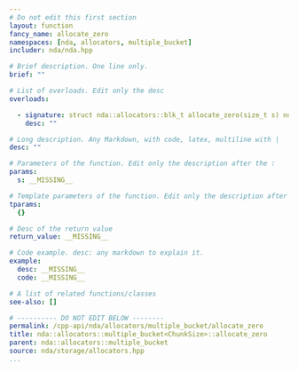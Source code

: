```yaml
---
# Do not edit this first section
layout: function
fancy_name: allocate_zero
namespaces: [nda, allocators, multiple_bucket]
includer: nda/nda.hpp

# Brief description. One line only.
brief: ""

# List of overloads. Edit only the desc
overloads:

  - signature: struct nda::allocators::blk_t allocate_zero(size_t s) noexcept
    desc: ""

# Long description. Any Markdown, with code, latex, multiline with |
desc: ""

# Parameters of the function. Edit only the description after the :
params:
  s: __MISSING__

# Template parameters of the function. Edit only the description after the :
tparams:
  {}

# Desc of the return value
return_value: __MISSING__

# Code example. desc: any markdown to explain it.
example:
  desc: __MISSING__
  code: __MISSING__

# A list of related functions/classes
see-also: []

# ---------- DO NOT EDIT BELOW --------
permalink: /cpp-api/nda/allocators/multiple_bucket/allocate_zero
title: nda::allocators::multiple_bucket<ChunkSize>::allocate_zero
parent: nda::allocators::multiple_bucket
source: nda/storage/allocators.hpp
...
```


